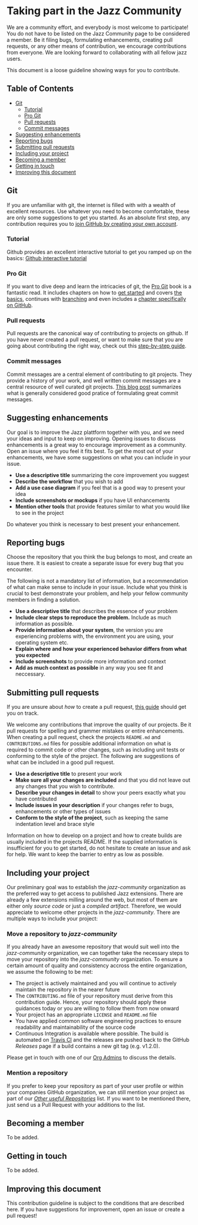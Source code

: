 # Taking part in the Jazz Community

We are a community effort, and everybody is most welcome to participate! You do not have to be listed on the Jazz Community page to be considered a member. Be it filing bugs, formulating enhancements, creating pull requests, or any other means of contribution, we encourage contributions from everyone. We are looking forward to collaborating with all fellow jazz users.

This document is a loose guideline showing ways for you to contribute.

## Table of Contents
-   [Git](#git)
    -   [Tutorial](#tutorial)
    -   [Pro Git](#pro-git)
    -   [Pull requests](#pull-requests)
    -   [Commit messages](#commit-messages)
-   [Suggesting enhancements](#suggesting-enhancements)
-   [Reporting bugs](#reporting-bugs)
-   [Submitting pull requests](#submitting-pull-requests)
-   [Including your project](#including-your-project)
-   [Becoming a member](#becoming-a-member)
-   [Getting in touch](#getting-in-touch)
-   [Improving this document](#improving-this-document)

## Git

If you are unfamiliar with git, the internet is filled with with a wealth of excellent resources. Use whatever you need to become comfortable, these are only some suggestions to get you started. As an absolute first step, any contribution requires you to [join GitHub by creating your own account](https://github.com/join).

### Tutorial
Github provides an excellent interactive tutorial to get you ramped up on the basics: [Github interactive tutorial](https://try.github.io/levels/1/challenges/1)

### Pro Git
If you want to dive deep and learn the intricacies of git, the [Pro Git](https://git-scm.com/book/en/v2) book is a fantastic read. It includes chapters on how to [get started](https://git-scm.com/book/en/v2/Getting-Started-About-Version-Control) and covers [the basics](https://git-scm.com/book/en/v2/Git-Basics-Getting-a-Git-Repository), continues with [branching](https://git-scm.com/book/en/v2/Git-Branching-Branches-in-a-Nutshell) and even includes a [chapter specifically on GitHub](https://git-scm.com/book/en/v2/GitHub-Account-Setup-and-Configuration).

### Pull requests
Pull requests are the canonical way of contributing to projects on github. If you have never created a pull request, or want to make sure that you are going about contributing the right way, check out this [step-by-step guide](https://codeburst.io/a-step-by-step-guide-to-making-your-first-github-contribution-5302260a2940).

### Commit messages
Commit messages are a central element of contributing to git projects. They provide a history of your work, and well written commit messages are a central resource of well curated git projects. [This blog post](https://chris.beams.io/posts/git-commit/) summarizes what is generally considered good pratice of formulating great commit messages.

## Suggesting enhancements
Our goal is to improve the Jazz plattform together with you, and we need your ideas and input to keep on improving. Opening issues to discuss enhancements is a great way to encourage improvement as a community. Open an issue where you feel it fits best. To get the most out of your enhancements, we have some suggestions on what you can include in your issue.

- **Use a descriptive title** summarizing the core improvement you suggest
- **Describe the workflow** that you wish to add
- **Add a use case diagram** if you feel that is a good way to present your idea
- **Include screenshots or mockups** if you have UI enhancements
- **Mention other tools** that provide features similar to what you would like to see in the project

Do whatever you think is necessary to best present your enhancement.

## Reporting bugs
Choose the repository that you think the bug belongs to most, and create an issue there. It is easiest to create a separate issue for every bug that you encounter.

The following is not a mandatory list of information, but a recommendation of what can make sense to include in your issue. Include what you think is crucial to best demonstrate your problem, and help your fellow community members in finding a solution.

- **Use a descriptive title** that describes the essence of your problem
- **Include clear steps to reproduce the problem.** Include as much information as possible.
- **Provide information about your system**, the version you are experiencing problems with, the environment you are using, your operating system etc.
- **Explain where and how your experienced behavior differs from what you expected**
- **Include screenshots** to provide more information and context
- **Add as much context as possible** in any way you see fit and neccessary.

## Submitting pull requests
If you are unsure about *how* to create a pull request, [this guide](https://codeburst.io/a-step-by-step-guide-to-making-your-first-github-contribution-5302260a2940) should get you on track.

We welcome any contributions that improve the quality of our projects. Be it pull requests for spelling and grammer mistakes or entire enhancements. When creating a pull request, check the projects `README.md` and `CONTRIBUTIONS.md` files for possible additional information on what is required to commit code or other changes, such as including unit tests or conforming to the style of the project. The following are suggestions of what can be included in a good pull request.

- **Use a descriptive title** to present your work
- **Make sure all your changes are included** and that you did not leave out any changes that you wish to contribute.
- **Describe your changes in detail** to show your peers exactly what you have contributed
- **Include issues in your description** if your changes refer to bugs, enhancements or other types of issues
- **Conform to the style of the project**, such as keeping the same indentation level and brace style

Information on how to develop on a project and how to create builds are usually included in the projects README. If the supplied information is insufficient for you to get started, do not hesitate to create an issue and ask for help. We want to keep the barrier to entry as low as possible. 

## Including your project
Our preliminary goal was to establish the _jazz-community_ organization as the preferred way to get access to published Jazz extensions. There are already a few extensions milling around the web, but most of them are either only _source code_ or just a _compiled artifact_. 
Therefore, we would appreciate to welcome other projects in the _jazz-community_. There are multiple ways to include your project: 

### Move a repository to _jazz-community_
If you already have an awesome repository that would suit well into the _jazz-community_ organization, we can together take the necessary steps to move your repository into the _jazz-community_ organization. To ensure a certain amount of quality and consistency accross the entire organization, we assume the following to be met:
- The project is actively maintained and you will continue to actively maintain the repository in the nearer future
- The `CONTRIBUTING.md` file of your repository must derive from this contribution guide. Hence, your repository should apply these guidances today or you are willing to follow them from now onward
- Your project has an appropriate `LICENSE` and `README.md` file
- You have applied common software engineering practices to ensure readability and maintainability of the source code
- Continuous Integration is available where possible. The build is automated on [Travis CI](https://travis-ci.org/jazz-community) and the releases are pushed back to the GitHub _Releases_ page if a build contains a new git tag (e.g. v1.2.0).

Please get in touch with one of our [Org Admins](https://github.com/orgs/jazz-community/teams/org-admin/members) to discuss the details.

### Mention a repository
If you prefer to keep your repository as part of your user profile or within your companies GitHub organization, we can still mention your project as part of our _[Other useful Repositories](https://github.com/jazz-community/welcome#other-useful-repositories)_ list. If you want to be mentioned there, just send us a Pull Request with your additions to the list.

## Becoming a member
To be added.

## Getting in touch
To be added.

## Improving this document
This contribution guideline is subject to the conditions that are described here. If you have suggestions for improvement, open an issue or create a pull request!
